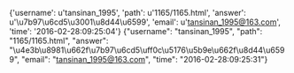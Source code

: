 {'username': u'tansinan_1995', 'path': u'1165/1165.html', 'answer': u'\u7b97\u6cd5\u3001\u8d44\u6599', 'email': u'tansinan_1995@163.com', 'time': '2016-02-28:09:25:04'}
{"username": "tansinan_1995", "path": "1165/1165.html", "answer": "\u4e3b\u8981\u662f\u7b97\u6cd5\uff0c\u5176\u5b9e\u662f\u8d44\u6599", "email": "tansinan_1995@163.com", "time": "2016-02-28:09:25:31"}
